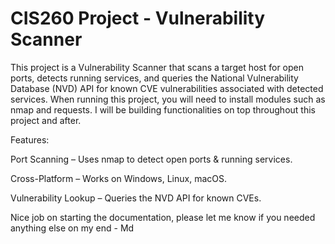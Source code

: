 # CIS260 Project - Vulnerability Scanner
This project is a Vulnerability Scanner that scans a target host for open ports, detects running services, and queries the National Vulnerability Database (NVD) API for known CVE vulnerabilities associated with detected services.
When running this project, you will need to install modules such as nmap and requests.
I will be building functionalities on top throughout this project and after.

Features:

Port Scanning – Uses nmap to detect open ports & running services.

Cross-Platform – Works on Windows, Linux, macOS.

Vulnerability Lookup – Queries the NVD API for known CVEs.


Nice job on starting the documentation, please let me know if you needed anything else on my end - Md 
